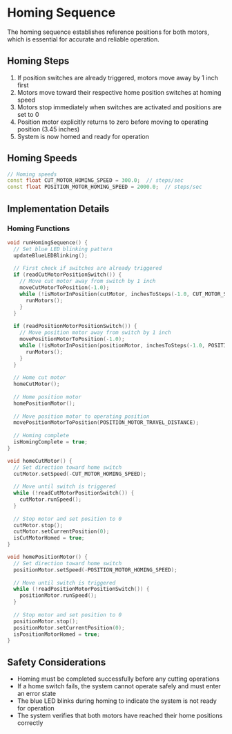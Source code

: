 # Homing Sequence

The homing sequence establishes reference positions for both motors, which is essential for accurate and reliable operation.

## Homing Steps

1. If position switches are already triggered, motors move away by 1 inch first
2. Motors move toward their respective home position switches at homing speed
3. Motors stop immediately when switches are activated and positions are set to 0
4. Position motor explicitly returns to zero before moving to operating position (3.45 inches)
5. System is now homed and ready for operation

## Homing Speeds

```cpp
// Homing speeds
const float CUT_MOTOR_HOMING_SPEED = 300.0;  // steps/sec
const float POSITION_MOTOR_HOMING_SPEED = 2000.0;  // steps/sec
```

## Implementation Details

### Homing Functions

```cpp
void runHomingSequence() {
  // Set blue LED blinking pattern
  updateBlueLEDBlinking();
  
  // First check if switches are already triggered
  if (readCutMotorPositionSwitch()) {
    // Move cut motor away from switch by 1 inch
    moveCutMotorToPosition(-1.0);
    while (!isMotorInPosition(cutMotor, inchesToSteps(-1.0, CUT_MOTOR_STEPS_PER_INCH))) {
      runMotors();
    }
  }
  
  if (readPositionMotorPositionSwitch()) {
    // Move position motor away from switch by 1 inch
    movePositionMotorToPosition(-1.0);
    while (!isMotorInPosition(positionMotor, inchesToSteps(-1.0, POSITION_MOTOR_STEPS_PER_INCH))) {
      runMotors();
    }
  }
  
  // Home cut motor
  homeCutMotor();
  
  // Home position motor
  homePositionMotor();
  
  // Move position motor to operating position
  movePositionMotorToPosition(POSITION_MOTOR_TRAVEL_DISTANCE);
  
  // Homing complete
  isHomingComplete = true;
}

void homeCutMotor() {
  // Set direction toward home switch
  cutMotor.setSpeed(-CUT_MOTOR_HOMING_SPEED);
  
  // Move until switch is triggered
  while (!readCutMotorPositionSwitch()) {
    cutMotor.runSpeed();
  }
  
  // Stop motor and set position to 0
  cutMotor.stop();
  cutMotor.setCurrentPosition(0);
  isCutMotorHomed = true;
}

void homePositionMotor() {
  // Set direction toward home switch
  positionMotor.setSpeed(-POSITION_MOTOR_HOMING_SPEED);
  
  // Move until switch is triggered
  while (!readPositionMotorPositionSwitch()) {
    positionMotor.runSpeed();
  }
  
  // Stop motor and set position to 0
  positionMotor.stop();
  positionMotor.setCurrentPosition(0);
  isPositionMotorHomed = true;
}
```

## Safety Considerations

- Homing must be completed successfully before any cutting operations
- If a home switch fails, the system cannot operate safely and must enter an error state
- The blue LED blinks during homing to indicate the system is not ready for operation
- The system verifies that both motors have reached their home positions correctly 